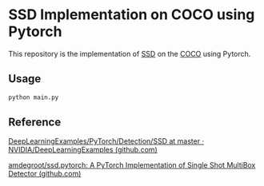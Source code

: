 # SSD Implementation on COCO using Pytorch

This repository is the implementation of [SSD](https://arxiv.org/abs/1512.02325) on the [COCO](https://cocodataset.org/#download) using Pytorch.

## Usage

```bash
python main.py
```

## Reference

[DeepLearningExamples/PyTorch/Detection/SSD at master · NVIDIA/DeepLearningExamples (github.com)](https://github.com/NVIDIA/DeepLearningExamples/tree/master/PyTorch/Detection/SSD)

[amdegroot/ssd.pytorch: A PyTorch Implementation of Single Shot MultiBox Detector (github.com)](https://github.com/amdegroot/ssd.pytorch)

